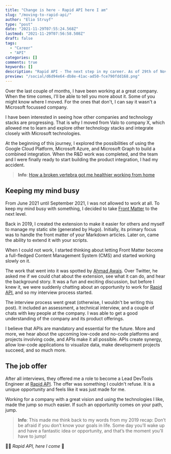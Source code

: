 ```yaml
---
title: "Change is here - Rapid API here I am"
slug: "/moving-to-rapid-api/"
author: "Elio Struyf"
type: "post"
date: "2021-11-29T07:55:24.568Z"
lastmod: "2021-11-29T07:56:58.508Z"
draft: false
tags:
  - "Career"
  - "API"
categories: []
comments: true
keywords: []
description: "Rapid API - The next step in my career. As of 29th of November 2021, I joined Rapid API to become a Lead DevTools Engineer."
preview: "/social/d6d94e64-db8e-41ac-ad50-fce790fdd168.png"
---
```


Over the last couple of months, I have been working at a great company. When the time comes, I'll be able to tell you more about it. Some of you might know where I moved. For the ones that don't, I can say it wasn't a Microsoft focussed company.

I have been interested in seeing how other companies and technology stacks are progressing. That is why I moved from Valo to company X, which allowed me to learn and explore other technology stacks and integrate closely with Microsoft technologies.

At the beginning of this journey, I explored the possibilities of using the Google Cloud Platform, Microsoft Azure, and Microsoft Graph to build a combined integration. When the R&D work was completed, and the team and I were finally ready to start building the product integration, I had my accident.

> **Info**: [How a broken vertebra got me healthier working from home](https://www.eliostruyf.com/broken-vertebra-healthier-working-home/)

## Keeping my mind busy

From June 2021 until September 2021, I was not allowed to work at all. To keep my mind busy with something, I decided to take [Front Matter](https://frontmatter.codes) to the next level. 

Back in 2019, I created the extension to make it easier for others and myself to manage my static site (generated by Hugo). Initially, its primary focus was to handle the front matter of your Markdown articles. Later on, came the ability to extend it with your scripts.

When I could not work, I started thinking about letting Front Matter become a full-fledged Content Management System (CMS) and started working slowly on it.

The work that went into it was spotted by [Ahmad Awais](https://twitter.com/MrAhmadAwais). Over Twitter, he asked me if we could chat about the extension, see what it can do, and hear the background story. It was a fun and exciting discussion, but before I knew it, we were suddenly chatting about an opportunity to work for [Rapid API](https://rapidapi.com), and so my interview process started.

The interview process went great (otherwise, I wouldn't be writing this post). It included an assessment, a technical interview, and a couple of chats with key people at the company. I was able to get a good understanding of the company and its product offerings.

I believe that APIs are mandatory and essential for the future. More and more, we hear about the upcoming low-code and no-code platforms and projects involving code, and APIs make it all possible. APIs create synergy, allow low-code applications to visualize data, make development projects succeed, and so much more.

## The job offer

After all interviews, they offered me a role to become a Lead DevTools Engineer at [Rapid API](https://rapidapi.com). The offer was something I couldn't refuse. It is a unique opportunity and feels like it was just made for me.

Working for a company with a great vision and using the technologies I like, made the jump so much easier. If such an opportunity comes on your path, jump. 

> **Info**: This made me think back to my words from my 2019 recap: Don’t be afraid if you don’t know your goals in life. Some day you’ll wake up and have a fantastic idea or opportunity, and that’s the moment you’ll have to jump!

🚴‍♂️ *Rapid API, here I come* 💨
